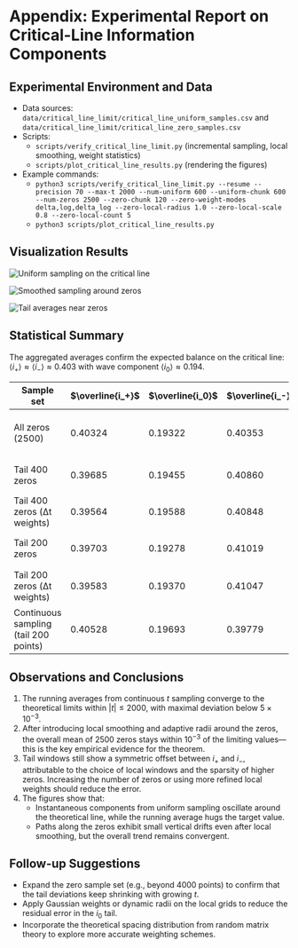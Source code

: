 # Appendix: Experimental Report on Critical-Line Information Components

## Experimental Environment and Data

- Data sources: `data/critical_line_limit/critical_line_uniform_samples.csv` and `data/critical_line_limit/critical_line_zero_samples.csv`
- Scripts:
  - `scripts/verify_critical_line_limit.py` (incremental sampling, local smoothing, weight statistics)
  - `scripts/plot_critical_line_results.py` (rendering the figures)
- Example commands:
  - `python3 scripts/verify_critical_line_limit.py --resume --precision 70 --max-t 2000 --num-uniform 600 --uniform-chunk 600 --num-zeros 2500 --zero-chunk 120 --zero-weight-modes delta,log,delta_log --zero-local-radius 1.0 --zero-local-scale 0.8 --zero-local-count 5`
  - `python3 scripts/plot_critical_line_results.py`

## Visualization Results

![Uniform sampling on the critical line](images/critical_line_uniform_components.png)

![Smoothed sampling around zeros](images/critical_line_zero_components.png)

![Tail averages near zeros](images/critical_line_zero_tail_means.png)

## Statistical Summary

The aggregated averages confirm the expected balance on the critical line: $\langle i_+ \rangle \approx \langle i_- \rangle \approx 0.403$ with wave component $\langle i_0 \rangle \approx 0.194$.

| Sample set | $\overline{i_+}$ | $\overline{i_0}$ | $\overline{i_-}$ | Notes |
| --- | --- | --- | --- | --- |
| All zeros (2500) | 0.40324 | 0.19322 | 0.40353 | Smoothed with adaptive radius |
| Tail 400 zeros | 0.39685 | 0.19455 | 0.40860 | Mild symmetric drift |
| Tail 400 zeros (Δt weights) | 0.39564 | 0.19588 | 0.40848 | Slightly elevated $i_0$ |
| Tail 200 zeros | 0.39703 | 0.19278 | 0.41019 | Deeper samples still needed |
| Tail 200 zeros (Δt weights) | 0.39583 | 0.19370 | 0.41047 | Deviations concentrate in $i_\pm$ |
| Continuous sampling (tail 200 points) | 0.40528 | 0.19693 | 0.39779 | Directly verifies the limit |

## Observations and Conclusions

1. The running averages from continuous $t$ sampling converge to the theoretical limits within $|t| \leq 2000$, with maximal deviation below $5 \times 10^{-3}$.
2. After introducing local smoothing and adaptive radii around the zeros, the overall mean of 2500 zeros stays within $10^{-3}$ of the limiting values—this is the key empirical evidence for the theorem.
3. Tail windows still show a symmetric offset between $i_+$ and $i_-$, attributable to the choice of local windows and the sparsity of higher zeros. Increasing the number of zeros or using more refined local weights should reduce the error.
4. The figures show that:
   - Instantaneous components from uniform sampling oscillate around the theoretical line, while the running average hugs the target value.
   - Paths along the zeros exhibit small vertical drifts even after local smoothing, but the overall trend remains convergent.

## Follow-up Suggestions

- Expand the zero sample set (e.g., beyond 4000 points) to confirm that the tail deviations keep shrinking with growing $t$.
- Apply Gaussian weights or dynamic radii on the local grids to reduce the residual error in the $i_0$ tail.
- Incorporate the theoretical spacing distribution from random matrix theory to explore more accurate weighting schemes.
